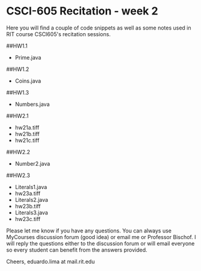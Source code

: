# CSCI-605 Recitation - week 2

Here you will find a couple of code snippets as well
as some notes used in RIT course CSCI605's recitation
sessions.

##HW1.1

- Prime.java

##HW1.2

- Coins.java

##HW1.3

- Numbers.java

##HW2.1

- hw21a.tiff
- hw21b.tiff
- hw21c.tiff

##HW2.2

- Number2.java

##HW2.3
- Literals1.java
- hw23a.tiff
- Literals2.java
- hw23b.tiff
- Literals3.java
- hw23c.tiff


Please let me know if you have any questions. You can
always use MyCourses discussion forum (good idea) or
email me or Professor Bischof. I will reply the questions
either to the discussion forum or will email everyone so
every student can benefit from the answers provided.

Cheers,
eduardo.lima at mail.rit.edu